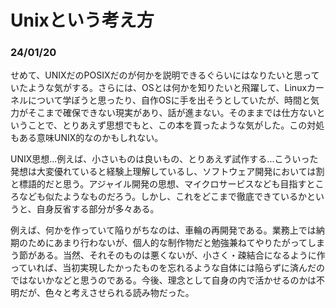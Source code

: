 # Unixという考え方

### 24/01/20
せめて、UNIXだのPOSIXだのが何かを説明できるぐらいにはなりたいと思っていたような気がする。さらには、OSとは何かを知りたいと飛躍して、Linuxカーネルについて学ぼうと思ったり、自作OSに手を出そうとしていたが、時間と気力がそこまで確保できない現実があり、話が進まない。そのままでは仕方ないということで、とりあえず思想でもと、この本を買ったような気がした。この対処もある意味UNIX的なのかもしれない。

UNIX思想...例えば、小さいものは良いもの、とりあえず試作する...こういった発想は大変優れていると経験上理解しているし、ソフトウェア開発においては割と標語的だと思う。アジャイル開発の思想、マイクロサービスなども目指すところなども似たようなものだろう。しかし、これをどこまで徹底できているかというと、自身反省する部分が多々ある。

例えば、何かを作っていて陥りがちなのは、車輪の再開発である。業務上では納期のためにあまり行わないが、個人的な制作物だと勉強兼ねてやりたがってしまう節がある。当然、それそのものは悪くないが、小さく・疎結合になるように作っていれば、当初実現したかったものを忘れるような自体には陥らずに済んだのではないかなどと思うのである。今後、理念として自身の内で活かせるのかは不明だが、色々と考えさせられる読み物だった。
